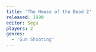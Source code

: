 ```yaml
---
title: 'The House of the Dead 2'
released: 1999
editor: Sega
players: 2
genres:
  - 'Gun Shooting'
---
```

